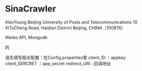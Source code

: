 SinaCrawler
===========

AlexYoung
Beijing University of Posts and Telecommunications
10 XiTuCheng Road, Haidian District
Beijing, CHINA（100876）

Weibo API, Mongodb

的

请先填写相关配置：在Config.properties里
client_ID ：appkey                           
client_SERCRET ：app_secret
redirect_URI : 回调地址
